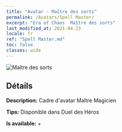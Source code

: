 ```yaml
---
title: "Avatar - Maître des sorts"
permalink: /Avatars/Spell Master/
excerpt: "Era of Chaos  Maître des sorts"
last_modified_at: 2021-04-23
locale: fr
ref: "Spell Master.md"
toc: false
classes: wide
---
```

 ![Maître des sorts](/images/a/avatarFrame_10.png)

## Détails

 **Description:** Cadre d'avatar Maître Magicien 

 **Tips:** Disponible dans Duel des Héros 

 **Is available:**  + 

